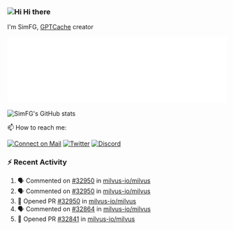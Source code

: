 ### <img src='https://qpluspicture.oss-cn-beijing.aliyuncs.com/6LjjQA/Hi.gif' alt='Hi' width="24"/> Hi there

I'm SimFG, [GPTCache](https://github.com/zilliztech/GPTCache) creator

![Metrics 👋](/metrics.plugin.followup.user.svg)

![SimFG's GitHub stats](https://github-readme-stats.vercel.app/api?username=SimFG&show_icons=true&theme=radical&count_private=true)

📫 How to reach me:

[![Connect on Mail](https://img.shields.io/badge/Ask%20me-anything-1abc9c.svg)](mailto:1142838399@qq.com)
[![Twitter](https://img.shields.io/twitter/follow/FogSim?style=social)](https://twitter.com/FogSim)
[![Discord](https://img.shields.io/discord/1092648432495251507?label=Discord&logo=discord)](https://discord.gg/Q8C6WEjSWV)

### :zap: Recent Activity

<!--START_SECTION:activity-->
1. 🗣 Commented on [#32950](https://github.com/milvus-io/milvus/issues/32950) in [milvus-io/milvus](https://github.com/milvus-io/milvus)
2. 🗣 Commented on [#32950](https://github.com/milvus-io/milvus/issues/32950) in [milvus-io/milvus](https://github.com/milvus-io/milvus)
3. 💪 Opened PR [#32950](https://github.com/milvus-io/milvus/pull/32950) in [milvus-io/milvus](https://github.com/milvus-io/milvus)
4. 🗣 Commented on [#32864](https://github.com/milvus-io/milvus/issues/32864) in [milvus-io/milvus](https://github.com/milvus-io/milvus)
5. 💪 Opened PR [#32841](https://github.com/milvus-io/milvus/pull/32841) in [milvus-io/milvus](https://github.com/milvus-io/milvus)
<!--END_SECTION:activity-->

